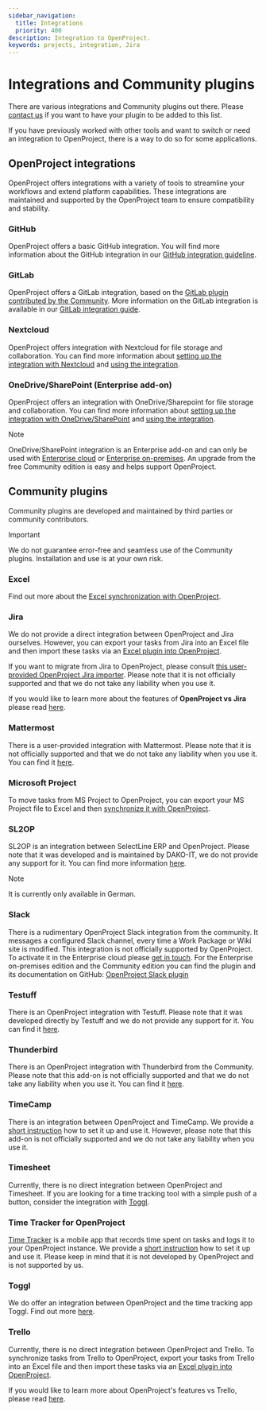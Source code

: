 ```yaml
---
sidebar_navigation:
  title: Integrations
  priority: 400
description: Integration to OpenProject.
keywords: projects, integration, Jira
---
```

# Integrations and Community plugins

There are various integrations and Community plugins out there. Please [contact us](https://www.openproject.org/contact/) if you want to have your plugin to be added to this list.

If you have previously worked with other tools and want to switch or need an integration to OpenProject, there is a way to do so for some applications.

## OpenProject integrations

OpenProject offers integrations with a variety of tools to streamline your workflows and extend platform capabilities. These integrations are maintained and supported by the OpenProject team to ensure compatibility and stability.

### GitHub

OpenProject offers a basic GitHub integration. You will find more information about the GitHub integration in our [GitHub integration guideline](./github-integration/).

### GitLab

OpenProject offers a GitLab integration, based on the [GitLab plugin contributed by the Community](https://github.com/btey/openproject-gitlab-integration). More information on the GitLab integration is available in our [GitLab integration guide](./gitlab-integration/).

### Nextcloud

OpenProject offers integration with Nextcloud for file storage and collaboration. You can find more information about [setting up the integration with Nextcloud](./nextcloud) and [using the integration](../../user-guide/file-management/nextcloud-integration/).

### OneDrive/SharePoint (Enterprise add-on)

OpenProject offers an integration with OneDrive/Sharepoint for file storage and collaboration. You can find more information about [setting up the integration with OneDrive/SharePoint](./one-drive) and [using the integration](../../user-guide/file-management/one-drive-integration/).

> [!NOTE]
> OneDrive/SharePoint integration is an Enterprise add-on and can only be used with [Enterprise cloud](../../enterprise-guide/enterprise-cloud-guide/) or [Enterprise on-premises](../../enterprise-guide/enterprise-on-premises-guide/). An upgrade from the free Community edition is easy and helps support OpenProject.

## Community plugins

Community plugins are developed and maintained by third parties or community contributors.


> [!IMPORTANT]
> We do not guarantee error-free and seamless use of the Community plugins. Installation and use is at your own risk.

### Excel

Find out more about the [Excel synchronization with OpenProject](./excel-synchronization).

### Jira

We do not provide a direct integration between OpenProject and Jira ourselves. However, you can export your tasks from Jira into an Excel file and then import these tasks via an [Excel plugin into OpenProject](./excel-synchronization).

If you want to migrate from Jira to OpenProject, please consult [this user-provided OpenProject Jira importer](https://github.com/dotnetfactory/openproject-jira-importer). Please note that it is not officially supported and that we do not take any liability when you use it. 

If you would like to learn more about the features of **OpenProject vs Jira** please read [here](https://www.openproject.org/blog/open-source-jira-alternative/).

### Mattermost

There is a user-provided integration with Mattermost. Please note that it is not officially supported and that we do not take any liability when you use it. You can find it [here](https://github.com/girish17/op-mattermost).

### Microsoft Project

To move tasks from MS Project to OpenProject, you can export your MS Project file to Excel and then [synchronize it with OpenProject]( ./excel-synchronization/).

### SL2OP 

SL2OP is an integration between SelectLine ERP and OpenProject. Please note that it was developed and is maintained by DAKO-IT, we do not provide any support for it. You can find more information [here](https://dako-it.com/captain-finn-software-fuer-selectline/schnittstelle-openproject-fuer-selectline/detail/80).

> [!NOTE]
> It is currently only available in German. 

### Slack

There is a rudimentary OpenProject Slack integration from the community. It messages a configured Slack channel, every time a Work Package or Wiki site is modified. This integration is not officially supported by OpenProject.
To activate it in the Enterprise cloud please [get in touch](https://www.openproject.org/contact/). For the Enterprise on-premises edition and the Community edition you can find the plugin and its documentation on GitHub: [OpenProject Slack plugin](https://github.com/opf/openproject-slack)

### Testuff

There is an OpenProject integration with Testuff. Please note that it was developed directly by Testuff and we do not provide any support for it. You can find it [here](https://testuff.com/product/help/openproject/).

### Thunderbird

There is an OpenProject integration with Thunderbird from the Community. Please note that this add-on is not officially supported and that we do not take any liability when you use it. You can find it [here](https://addons.thunderbird.net/en-GB/thunderbird/addon/thunderbird-openproject/).

### TimeCamp

There is an integration between OpenProject and TimeCamp. We provide a [short instruction](../../user-guide/time-and-costs/time-tracking/timecamp-integration/) how to set it up and use it. However, please note that this add-on is not officially supported and we do not take any liability when you use it.

### Timesheet

Currently, there is no direct integration between OpenProject and Timesheet. If you are looking for a time tracking tool with a simple push of a button, consider the integration with [Toggl](../../user-guide/time-and-costs/time-tracking/toggl-integration/).

### Time Tracker for OpenProject

[Time Tracker](https://open-time-tracker.com/) is a mobile app that records time spent on tasks and logs it to your OpenProject instance. We provide a [short instruction](../../user-guide/time-and-costs/time-tracking/time-tracker-integration/) how to set it up and use it.  Please keep in mind that it is not developed by OpenProject and is not supported by us.

### Toggl

We do offer an integration between OpenProject and the time tracking app Toggl. Find out more [here](../../user-guide/time-and-costs/time-tracking/toggl-integration/).

### Trello

Currently, there is no direct integration between OpenProject and Trello. To synchronize tasks from Trello to OpenProject, export your tasks from Trello into an Excel file and then import these tasks via an [Excel plugin into OpenProject](./excel-synchronization).

If you would like to learn more about OpenProject's features vs Trello, please read [here](https://www.openproject.org/blog/trello-alternative/).
